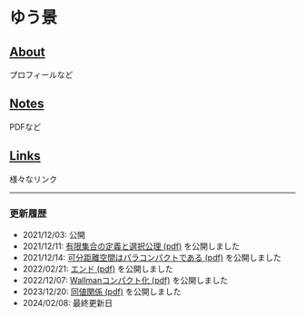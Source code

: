 # ゆう景

## [About](about.md)

プロフィールなど

## [Notes](notes.md)

PDFなど

## [Links](links.md)

様々なリンク

---

### 更新履歴

- 2021/12/03: 公開
- 2021/12/11: [有限集合の定義と選択公理 (pdf)](math/definitions_of_finite.pdf) を公開しました
- 2021/12/14: [可分距離空間はパラコンパクトである (pdf)](math/separable_metric_space_paracompact.pdf) を公開しました
- 2022/02/21: [エンド (pdf)](math/end.pdf) を公開しました
- 2022/12/07: [Wallmanコンパクト化 (pdf)](math/wallman_compactification.pdf) を公開しました
- 2023/12/20: [同値関係 (pdf)](math/equivalence_relation.pdf) を公開しました
- 2024/02/08: 最終更新日
